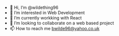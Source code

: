 - 👋 Hi, I’m @wildething96
- 👀 I’m interested in Web Development
- 🌱 I’m currently workking with React 
- 💞️ I’m looking to collaborate on a web based project
- 📫 How to reach me bwilde96@yahoo.co.uk

<!---
wildething96/wildething96 is a ✨ special ✨ repository because its `README.md` (this file) appears on your GitHub profile.
You can click the Preview link to take a look at your changes.
--->
